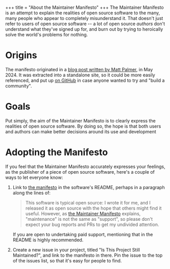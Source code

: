 +++
title = "About the Maintainer Manifesto"
+++
The Maintainer Manifesto is an attempt to explain the realities of open source software to the many, many people who appear to completely misunderstand it.
That doesn't just refer to users of open source software -- a lot of open source *authors* don't understand what they've signed up for, and burn out by trying to heroically solve the world's problems for nothing.

# Origins

The manifesto originated in a [blog post written by Matt Palmer](https://www.hezmatt.org/~mpalmer/blog/2024/05/14/is-this-project-still-maintained.html), in May 2024.
It was extracted into a standalone site, so it could be more easily referenced, and put up [on GitHub](https://github.com/maintainermanifesto/maintainermanifesto.org) in case anyone wanted to try and "build a community".

# Goals

Put simply, the aim of the Maintainer Manifesto is to clearly express the realities of open source software.
By doing so, the hope is that both users and authors can make better decisions around its use and development

# Adopting the Manifesto

If you feel that the Maintainer Manifesto accurately expresses your feelings, as the publisher of a piece of open source software, here's a couple of ways to let everyone know:

1. Link to [the manifesto](https://maintainermanifesto.org) in the software's README, perhaps in a paragraph along the lines of:

    > This software is typical open source: I wrote it for me, and I released it as open source with the hope that others might find it useful.
    > However, as [the Maintainer Manifesto](https://maintainermanifesto.org) explains, "maintenance" is not the same as "support", so please don't expect your bug reports and PRs to get my undivided attention.

   If you are open to undertaking paid support, mentioning that in the README is highly recommended.

2. Create a new issue in your project, titled "Is This Project Still Maintained?", and link to the manifesto in there.
   Pin the issue to the top of the issues list, so that it's easy for people to find.
